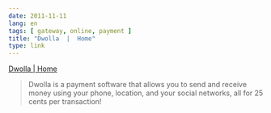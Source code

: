 ```yaml
---
date: 2011-11-11
lang: en
tags: [ gateway, online, payment ]
title: "Dwolla  |  Home"
type: link
---
```


[Dwolla  |  Home](https://www.dwolla.com/default.aspx)

> Dwolla is a payment software that allows you to send and receive money
> using your phone, location, and your social networks, all for 25 cents
> per transaction!


